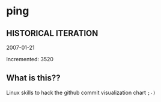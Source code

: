 # ping

## HISTORICAL ITERATION
2007-01-21

Incremented: 3520

## What is this?? 
Linux skills to hack the github commit visualization chart `;-)`
